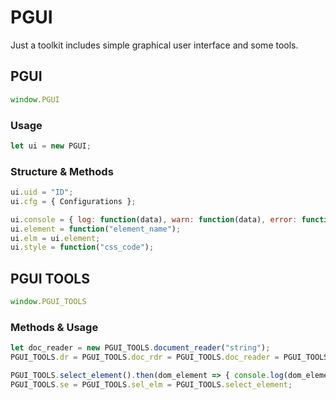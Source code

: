 # PGUI
Just a toolkit includes simple graphical user interface and some tools.

## PGUI
```javascript
window.PGUI
```

### Usage
```javascript
let ui = new PGUI;
```

### Structure & Methods
```javascript
ui.uid = "ID";
ui.cfg = { Configurations };

ui.console = { log: function(data), warn: function(data), error: function(data) };
ui.element = function("element_name");
ui.elm = ui.element;
ui.style = function("css_code");
```


## PGUI TOOLS
```javascript
window.PGUI_TOOLS
```

### Methods & Usage
```javascript
let doc_reader = new PGUI_TOOLS.document_reader("string");
PGUI_TOOLS.dr = PGUI_TOOLS.doc_rdr = PGUI_TOOLS.doc_reader = PGUI_TOOLS.document_reader;

PGUI_TOOLS.select_element().then(dom_element => { console.log(dom_element) });
PGUI_TOOLS.se = PGUI_TOOLS.sel_elm = PGUI_TOOLS.select_element;
```
